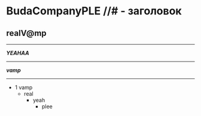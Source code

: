# BudaCompanyPLE    //# - заголовок
## realV@mp
____
***YEAHAA***
____
___vamp___
____
- 1 vamp
    -  real
        - yeah 
            -  plee  

